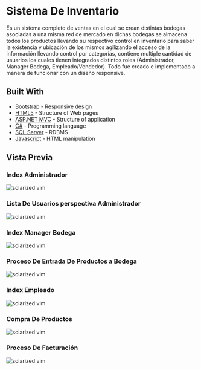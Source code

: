 # Sistema De Inventario

Es un sistema completo de ventas en el cual se crean distintas bodegas asociadas a una misma red de mercado en dichas bodegas se almacena todos los productos llevando su respectivo control en inventario para saber la existencia y ubicación de los mismos agilizando el acceso de la información llevando control por categorías, contiene multiple cantidad de usuarios los cuales tienen integrados distintos roles (Administrador, Manager Bodega, Empleado/Vendedor). Todo fue creado e implementado a manera de funcionar con un diseño responsive.


## Built With

* [Bootstrap](https://getbootstrap.com/docs/3.3/) - Responsive design
* [HTML5](https://developer.mozilla.org/es/docs/HTML/HTML5) - Structure of Web pages
* [ASP.NET MVC](https://msdn.microsoft.com/es-es/library/dd381412(v=vs.108).aspx) - Structure of application
* [C#](https://docs.microsoft.com/en-us/dotnet/csharp/programming-guide/) - Programming language
* [SQL Server](https://www.microsoft.com/es-es/sql-server/sql-server-2016) - RDBMS
* [Javascript](https://www.javascript.com/) - HTML manipulation

## Vista Previa
### Index Administrador 
![solarized vim](https://github.com/charliecech/Sistema-De-Inventario-/blob/master/Screenshots/Captura%20de%20pantalla%20(4).png)

### Lista De Usuarios perspectiva Administrador
![solarized vim](https://github.com/charliecech/Sistema-De-Inventario-/blob/master/Screenshots/Captura%20de%20pantalla%20(5).png)

### Index Manager Bodega 
![solarized vim](https://github.com/charliecech/Sistema-De-Inventario-/blob/master/Screenshots/Captura%20de%20pantalla%20(6).png)

### Proceso De Entrada De Productos a Bodega
![solarized vim](https://github.com/charliecech/Sistema-De-Inventario-/blob/master/Screenshots/Captura%20de%20pantalla%20(7).png)

### Index Empleado 
![solarized vim](https://github.com/charliecech/Sistema-De-Inventario-/blob/master/Screenshots/Captura%20de%20pantalla%20(8).png)

### Compra De Productos
![solarized vim](https://github.com/charliecech/Sistema-De-Inventario-/blob/master/Screenshots/Captura%20de%20pantalla%20(9).png)

### Proceso De Facturación
![solarized vim](https://github.com/charliecech/Sistema-De-Inventario-/blob/master/Screenshots/Captura%20de%20pantalla%20(10).png)


